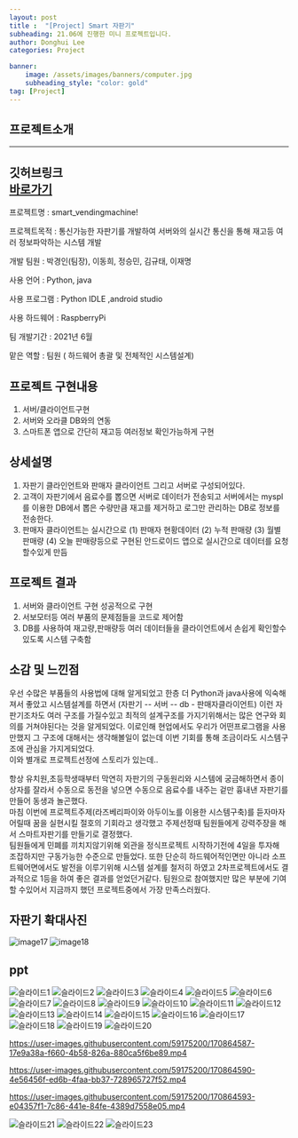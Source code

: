 ```yaml
---
layout: post
title :  "[Project] Smart 자판기"
subheading: 21.06에 진행한 미니 프로젝트입니다.
author: Donghui Lee
categories: Project

banner:
    image: /assets/images/banners/computer.jpg
    subheading_style: "color: gold"
tag: [Project]
---
```

## 프로젝트소개

---
깃허브링크  
[바로가기](https://github.com/bingdul/Project03_Smart-vending-machine.git)
---

프로젝트명 : smart_vendingmachine!

프로젝트목적 : 통신가능한 자판기를 개발하여 서버와의 실시간 통신을 통해 재고등 여러 정보파악하는 시스템 개발

개발 팀원 : 박경인(팀장), 이동희, 정승민, 김규태, 이재명

사용 언어 : Python, java

사용 프로그램 : Python IDLE ,android studio

사용 하드웨어 : RaspberryPi

팀 개발기간 : 2021년 6월

맡은 역할 : 팀원 ( 하드웨어 총괄 및 전체적인  시스템설계) 

## 프로젝트 구현내용
  1.  서버/클라이언트구현 
  2. 서버와 오라클 DB와의 연동
  3.  스마트폰 앱으로 간단히 재고등 여러정보 확인가능하게 구현

## 상세설명
  1. 자판기 클라인언트와 판매자 클라이언트 그리고
    서버로 구성되어있다.
  2. 고객이 자판기에서 음료수를 뽑으면 서버로 
     데이터가 전송되고 서버에서는 myspl를 이용한 
     DB에서 뽑은 수량만큼 재고를 제거하고  로그만
     관리하는 DB로 정보를 전송한다. 
  3. 판매자 클라이언트는 실시간으로  (1) 판매자 현황데이터 (2) 누적 판매량  (3) 월별 판매량  (4) 오늘 판매량등으로 구현된 안드로이드 앱으로 실시간으로 데이터를 요청할수있게 만듬


## 프로젝트 결과
  1. 서버와 클라이언트 구현 성공적으로 구현
  2. 서보모터등 여러 부품의 문제점들을 코드로 제어함
  3. DB를 사용하여 재고량,판매량등 여러 데이터들을 클라이언트에서 손쉽게 확인할수있도록 시스템 구축함

## 소감 및 느낀점
우선 수많은 부품들의 사용법에 대해 알게되었고 한층 더 Python과 java사용에 익숙해져서 좋았고 시스템설계를 하면서 (자판기 -- 서버 -- db - 판매자클라이언트) 이런 자판기조차도 여러 구조를 가질수있고 최적의 설계구조를 가지기위해서는 많은 연구와 회의를 거쳐야된다는 것을 알게되었다. 이로인해 현업에서도 우리가 어떤프로그램을 사용만했지 그 구조에 대해서는 생각해볼일이 없는데 이번 기회를 통해 조금이라도 시스템구조에 관심을 가지게되었다.  
이와 별개로 프로젝트선정에 스토리가 있는데..  

항상 유치원,초등학생때부터 막연히 자판기의 구동원리와 시스템에 궁금해하면서 종이상자를 잘라서 수동으로 동전을 넣으면 수동으로 음료수를 내주는 겉만 흉내낸 자판기를 만들어 동생과 놀곤했다.  
마침 이번에 프로젝트주제(라즈베리파이와 아두이노를 이용한 시스템구축)를 듣자마자 어릴때 꿈을 실현시킬 절호의 기회라고 생각했고 주제선정때 팀원들에게 강력주장을 해서 스마트자판기를 만들기로 결정했다.  
팀원들에게 민폐를 끼치지않기위해 외관을 정식프로젝트 시작하기전에 4일을 투자해 조잡하지만 구동가능한 수준으로 만들었다. 또한 단순히 하드웨어적인면만 아니라 소프트웨어면에서도 발전을 이루기위해 시스템 설계를 철저히 하였고 2차프로젝트에서도 결과적으로 1등을 하여 좋은 결과를 얻었던거같다. 팀원으로 참여했지만 많은 부분에 기여 할 수있어서 지금까지 했던 프로젝트중에서 가장 만족스러웠다.
## 자판기 확대사진
![image17](https://user-images.githubusercontent.com/59175200/170864619-4fce5e0f-a87c-4eb1-a538-e83558e7fa5a.png)
![image18](https://user-images.githubusercontent.com/59175200/170864622-36790f99-337a-4cb7-a29a-f7f33b4594c2.png)

## ppt
![슬라이드1](https://user-images.githubusercontent.com/83994580/127095256-3cc7e234-8312-4da0-82a5-86a5bb5d963a.PNG)
![슬라이드2](https://user-images.githubusercontent.com/83994580/127095263-7fc8f9f4-0578-430a-b098-b1d4b941f536.PNG)
![슬라이드3](https://user-images.githubusercontent.com/83994580/127095270-544bc82e-ec9f-4259-ba2c-229207e5ccc0.PNG)
![슬라이드4](https://user-images.githubusercontent.com/83994580/127095279-9c2afbd1-bf5c-4044-9b38-fbe8fdd2e63f.PNG)
![슬라이드5](https://user-images.githubusercontent.com/83994580/127095382-d792d1a0-797c-4be0-9b14-08930141a511.PNG)
![슬라이드6](https://user-images.githubusercontent.com/83994580/127095424-67744949-bdc4-4fe4-8f01-1a32a01b1d95.PNG)
![슬라이드7](https://user-images.githubusercontent.com/83994580/127095427-62bb758c-ce0a-4887-a768-6269ac8634dc.PNG)
![슬라이드8](https://user-images.githubusercontent.com/83994580/127095433-c210cf8e-4142-4c6a-815d-d5276b6dc553.PNG)
![슬라이드9](https://user-images.githubusercontent.com/83994580/127095434-01ca0cd3-9cc3-4514-8e71-aa26ac5d9f49.PNG)
![슬라이드10](https://user-images.githubusercontent.com/83994580/127095436-04a40e27-837e-45d0-9acc-c26a37e3e525.PNG)
![슬라이드11](https://user-images.githubusercontent.com/83994580/127095437-e174f1ac-e836-4d3a-8991-14b4ac4964f5.PNG)
![슬라이드12](https://user-images.githubusercontent.com/83994580/127095439-a36045a3-2ff2-44a2-afa0-b7c642370784.PNG)
![슬라이드13](https://user-images.githubusercontent.com/83994580/127095442-3df6cc8c-ce69-4c75-969f-222ca8f72ac3.PNG)
![슬라이드14](https://user-images.githubusercontent.com/83994580/127095443-56f0d460-410c-47ee-808d-4b1d04930b5f.PNG)
![슬라이드15](https://user-images.githubusercontent.com/83994580/127095444-2c473fa2-4367-4b8b-bef3-5912481e87db.PNG)
![슬라이드16](https://user-images.githubusercontent.com/83994580/127095445-67ebaf78-b29c-4fed-8a60-53dbbdcdebe8.PNG)
![슬라이드17](https://user-images.githubusercontent.com/83994580/127095446-ec1196ac-eea3-4817-addc-45b2b5dc9de0.PNG)
![슬라이드18](https://user-images.githubusercontent.com/83994580/127095447-d6133dd3-0678-4ed2-b142-9b537c5fbdd8.PNG)
![슬라이드19](https://user-images.githubusercontent.com/83994580/127095448-b44727f5-4ede-450a-8b67-a690f3d679c1.PNG)
![슬라이드20](https://user-images.githubusercontent.com/83994580/127095450-54d67994-f4e3-40ef-a79b-8d9a917ddb58.PNG)


https://user-images.githubusercontent.com/59175200/170864587-17e9a38a-f660-4b58-826a-880ca5f6be89.mp4


https://user-images.githubusercontent.com/59175200/170864590-4e56456f-ed6b-4faa-bb37-728965727f52.mp4




https://user-images.githubusercontent.com/59175200/170864593-e04357f1-7c86-441e-84fe-4389d7558e05.mp4




![슬라이드21](https://user-images.githubusercontent.com/83994580/127095452-95e65565-3f18-4bb2-b3e9-9600326864a9.PNG)
![슬라이드22](https://user-images.githubusercontent.com/83994580/127095453-a66fe7cd-9f0e-42d0-9561-64481657adc9.PNG)
![슬라이드23](https://user-images.githubusercontent.com/83994580/127095454-ec51e952-6cdb-433c-8b95-671adf32c00c.PNG)